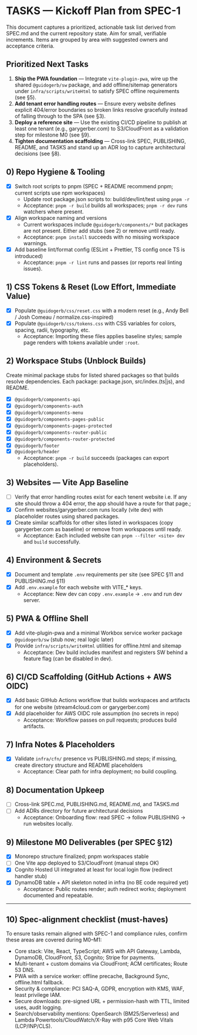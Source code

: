 # TASKS — Kickoff Plan from SPEC-1

This document captures a prioritized, actionable task list derived from SPEC.md and the current repository state. Aim for small, verifiable increments. Items are grouped by area with suggested owners and acceptance criteria.

## Prioritized Next Tasks

1. **Ship the PWA foundation** — Integrate `vite-plugin-pwa`, wire up the shared `@guidogerb/sw` package, and add offline/sitemap generators under `infra/scripts/writeHtml` to satisfy SPEC offline requirements (see §5).
2. **Add tenant error handling routes** — Ensure every website defines explicit 404/error boundaries so broken links resolve gracefully instead of falling through to the SPA (see §3).
3. **Deploy a reference site** — Use the existing CI/CD pipeline to publish at least one tenant (e.g., garygerber.com) to S3/CloudFront as a validation step for milestone M0 (see §9).
4. **Tighten documentation scaffolding** — Cross-link SPEC, PUBLISHING, README, and TASKS and stand up an ADR log to capture architectural decisions (see §8).

## 0) Repo Hygiene & Tooling

- [x] Switch root scripts to pnpm (SPEC + README recommend pnpm; current scripts use npm workspaces)
  - Update root package.json scripts to: build/dev/lint/test using `pnpm -r`
  - Acceptance: `pnpm -r build` builds all workspaces; `pnpm -r dev` runs watchers where present.
- [x] Align workspace naming and versions
  - Current workspaces include `@guidogerb/components/*` but packages are not present. Either add stubs (see 2) or remove until ready.
  - Acceptance: `pnpm install` succeeds with no missing workspace warnings.
- [x] Add baseline lint/format config (ESLint + Prettier, TS config once TS is introduced)
  - Acceptance: `pnpm -r lint` runs and passes (or reports real linting issues).

## 1) CSS Tokens & Reset (Low Effort, Immediate Value)

- [x] Populate `@guidogerb/css/reset.css` with a modern reset (e.g., Andy Bell / Josh Comeau / normalize.css-inspired)
- [x] Populate `@guidogerb/css/tokens.css` with CSS variables for colors, spacing, radii, typography, etc.
  - Acceptance: Importing these files applies baseline styles; sample page renders with tokens available under `:root`.

## 2) Workspace Stubs (Unblock Builds)

Create minimal package stubs for listed shared packages so that builds resolve dependencies. Each package: package.json, src/index.(ts|js), and README.

- [x] `@guidogerb/components-api`
- [x] `@guidogerb/components-auth`
- [x] `@guidogerb/components-menu`
- [x] `@guidogerb/components-pages-public`
- [x] `@guidogerb/components-pages-protected`
- [x] `@guidogerb/components-router-public`
- [x] `@guidogerb/components-router-protected`
- [x] `@guidogerb/footer`
- [x] `@guidogerb/header`
  - Acceptance: `pnpm -r build` succeeds (packages can export placeholders).

## 3) Websites — Vite App Baseline

- [ ] Verify that error handling routes exist for each tenent website i.e. If any site should throw a 404 error, the app should have a route for that page.;
- [x] Confirm websites/garygerber.com runs locally (vite dev) with placeholder routes using shared packages.
- [x] Create similar scaffolds for other sites listed in workspaces (copy garygerber.com as baseline) or remove from workspaces until ready.
  - Acceptance: Each included website can `pnpm --filter <site> dev` and `build` successfully.

## 4) Environment & Secrets

- [x] Document and template `.env` requirements per site (see SPEC §11 and PUBLISHING.md §11)
- [x] Add `.env.example` for each website with VITE\_\* keys.
  - Acceptance: New dev can copy `.env.example` → `.env` and run dev server.

## 5) PWA & Offline Shell

- [x] Add vite-plugin-pwa and a minimal Workbox service worker package `@guidogerb/sw` (stub now; real logic later)
- [x] Provide `infra/scripts/writeHtml` utilities for offline.html and sitemap
  - Acceptance: Dev build includes manifest and registers SW behind a feature flag (can be disabled in dev).

## 6) CI/CD Scaffolding (GitHub Actions + AWS OIDC)

- [x] Add basic GitHub Actions workflow that builds workspaces and artifacts for one website (stream4cloud.com or garygerber.com)
- [x] Add placeholder for AWS OIDC role assumption (no secrets in repo)
  - Acceptance: Workflow passes on pull requests; produces build artifacts.

## 7) Infra Notes & Placeholders

- [x] Validate `infra/cfn/` presence vs PUBLISHING.md steps; if missing, create directory structure and README placeholders
  - Acceptance: Clear path for infra deployment; no build coupling.

## 8) Documentation Upkeep

- [ ] Cross-link SPEC.md, PUBLISHING.md, README.md, and TASKS.md
- [ ] Add ADRs directory for future architectural decisions
  - Acceptance: Onboarding flow: read SPEC → follow PUBLISHING → run websites locally.

## 9) Milestone M0 Deliverables (per SPEC §12)

- [x] Monorepo structure finalized; pnpm workspaces stable
- [ ] One Vite app deployed to S3/CloudFront (manual steps OK)
- [x] Cognito Hosted UI integrated at least for local login flow (redirect handler stub)
- [x] DynamoDB table + API skeleton noted in infra (no BE code required yet)
  - Acceptance: Public routes render; auth redirect works; deployment documented and repeatable.

---

## 10) Spec-alignment checklist (must-haves)

To ensure tasks remain aligned with SPEC-1 and compliance rules, confirm these areas are covered during M0–M1:

- Core stack: Vite, React, TypeScript; AWS with API Gateway, Lambda, DynamoDB, CloudFront, S3, Cognito; Stripe for payments.
- Multi-tenant + custom domains via CloudFront; ACM certificates; Route 53 DNS.
- PWA with a service worker: offline precache, Background Sync, offline.html fallback.
- Security & compliance: PCI SAQ-A, GDPR, encryption with KMS, WAF, least privilege IAM.
- Secure downloads: pre-signed URL + permission-hash with TTL, limited uses, audit logging.
- Search/observability mentions: OpenSearch (BM25/Serverless) and Lambda Powertools/CloudWatch/X-Ray with p95 Core Web Vitals (LCP/INP/CLS).

